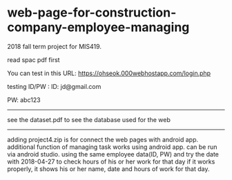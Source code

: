 # web-page-for-construction-company-employee-managing
2018 fall term project for MIS419.

read spac pdf first

You can test in this URL: https://ohseok.000webhostapp.com/login.php  
<p> testing ID/PW  :   ID: jd@gmail.com  </p>
<p>                    PW: abc123</p>

                   
 --------------------------------------------------
see the dataset.pdf to see the database used for the web

---------------------------------------------------
adding project4.zip
is for connect the web pages with android app. additional function of managing task works using android app.
can be run via android studio.
using the same employee data(ID, PW) and try the date with 2018-04-27 to check hours of his or her work for that day
if it works properly, it shows his or her name, date and hours of work for that day.
